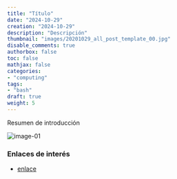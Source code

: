 ```yaml
---
title: "Título"
date: "2024-10-29"
creation: "2024-10-29"
description: "Descripción"
thumbnail: "images/20201029_all_post_template_00.jpg"
disable_comments: true
authorbox: false
toc: false
mathjax: false
categories:
- "computing"
tags:
- "bash"
draft: true
weight: 5
---
```

Resumen de introducción
<!--more-->


![image-01]

### Enlaces de interés
- [enlace](www.sherblog.pro)

[link]: https://www.google.es

[image-01]: /images/20201029_all_post_template_01.jpg



